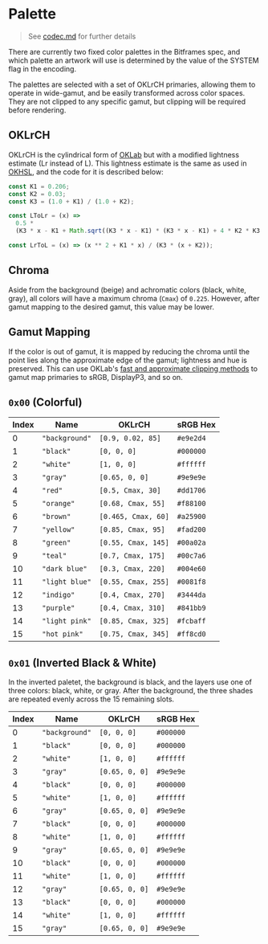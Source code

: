 # Palette

> See [codec.md](./codec.md) for further details

There are currently two fixed color palettes in the Bitframes spec, and which palette an artwork will use is determined by the value of the SYSTEM flag in the encoding.

The palettes are selected with a set of OKLrCH primaries, allowing them to operate in wide-gamut, and be easily transformed across color spaces. They are not clipped to any specific gamut, but clipping will be required before rendering.

## OKLrCH

OKLrCH is the cylindrical form of [OKLab](https://bottosson.github.io/posts/oklab/) but with a modified lightness estimate (Lr instead of L). This lightness estimate is the same as used in [OKHSL](https://bottosson.github.io/posts/colorpicker/), and the code for it is described below:

```js
const K1 = 0.206;
const K2 = 0.03;
const K3 = (1.0 + K1) / (1.0 + K2);

const LToLr = (x) =>
  0.5 *
  (K3 * x - K1 + Math.sqrt((K3 * x - K1) * (K3 * x - K1) + 4 * K2 * K3 * x));

const LrToL = (x) => (x ** 2 + K1 * x) / (K3 * (x + K2));
```

## Chroma

Aside from the background (beige) and achromatic colors (black, white, gray), all colors will have a maximum chroma (`Cmax`) of `0.225`. However, after gamut mapping to the desired gamut, this value may be lower.

## Gamut Mapping

If the color is out of gamut, it is mapped by reducing the chroma until the point lies along the approximate edge of the gamut; lightness and hue is preserved. This can use OKLab's [fast and approximate clipping methods](https://bottosson.github.io/posts/gamutclipping/) to gamut map primaries to sRGB, DisplayP3, and so on.

## `0x00` (Colorful)

| Index | Name           | OKLrCH              | sRGB Hex  |
| ----- | -------------- | ------------------- | --------- |
| 0     | `"background"` | `[0.9, 0.02, 85]`   | `#e9e2d4` |
| 1     | `"black"`      | `[0, 0, 0]`         | `#000000` |
| 2     | `"white"`      | `[1, 0, 0]`         | `#ffffff` |
| 3     | `"gray"`       | `[0.65, 0, 0]`      | `#9e9e9e` |
| 4     | `"red"`        | `[0.5, Cmax, 30]`   | `#dd1706` |
| 5     | `"orange"`     | `[0.68, Cmax, 55]`  | `#f88100` |
| 6     | `"brown"`      | `[0.465, Cmax, 60]` | `#a25900` |
| 7     | `"yellow"`     | `[0.85, Cmax, 95]`  | `#fad200` |
| 8     | `"green"`      | `[0.55, Cmax, 145]` | `#00a02a` |
| 9     | `"teal"`       | `[0.7, Cmax, 175]`  | `#00c7a6` |
| 10    | `"dark blue"`  | `[0.3, Cmax, 220]`  | `#004e60` |
| 11    | `"light blue"` | `[0.55, Cmax, 255]` | `#0081f8` |
| 12    | `"indigo"`     | `[0.4, Cmax, 270]`  | `#3444da` |
| 13    | `"purple"`     | `[0.4, Cmax, 310]`  | `#841bb9` |
| 14    | `"light pink"` | `[0.85, Cmax, 325]` | `#fcbaff` |
| 15    | `"hot pink"`   | `[0.75, Cmax, 345]` | `#ff8cd0` |

## `0x01` (Inverted Black & White)

In the inverted paletet, the background is black, and the layers use one of three colors: black, white, or gray. After the background, the three shades are repeated evenly across the 15 remaining slots.

| Index | Name           | OKLrCH         | sRGB Hex  |
| ----- | -------------- | -------------- | --------- |
| 0     | `"background"` | `[0, 0, 0]`    | `#000000` |
| 1     | `"black"`      | `[0, 0, 0]`    | `#000000` |
| 2     | `"white"`      | `[1, 0, 0]`    | `#ffffff` |
| 3     | `"gray"`       | `[0.65, 0, 0]` | `#9e9e9e` |
| 4     | `"black"`      | `[0, 0, 0]`    | `#000000` |
| 5     | `"white"`      | `[1, 0, 0]`    | `#ffffff` |
| 6     | `"gray"`       | `[0.65, 0, 0]` | `#9e9e9e` |
| 7     | `"black"`      | `[0, 0, 0]`    | `#000000` |
| 8     | `"white"`      | `[1, 0, 0]`    | `#ffffff` |
| 9     | `"gray"`       | `[0.65, 0, 0]` | `#9e9e9e` |
| 10    | `"black"`      | `[0, 0, 0]`    | `#000000` |
| 11    | `"white"`      | `[1, 0, 0]`    | `#ffffff` |
| 12    | `"gray"`       | `[0.65, 0, 0]` | `#9e9e9e` |
| 13    | `"black"`      | `[0, 0, 0]`    | `#000000` |
| 14    | `"white"`      | `[1, 0, 0]`    | `#ffffff` |
| 15    | `"gray"`       | `[0.65, 0, 0]` | `#9e9e9e` |
